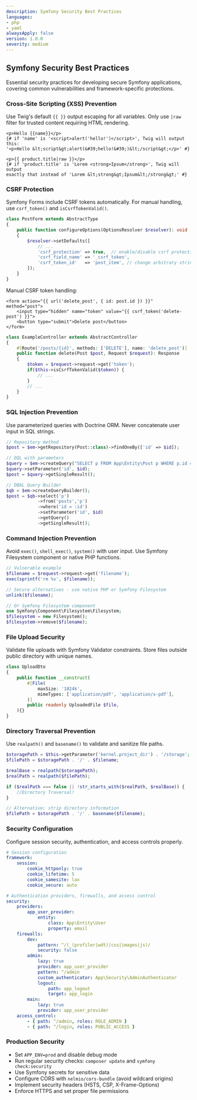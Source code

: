 ```yaml
---
description: Symfony Security Best Practices
languages:
- php
- yaml
alwaysApply: false
version: 1.0.0
severity: medium
---
```


## Symfony Security Best Practices

Essential security practices for developing secure Symfony applications, covering common vulnerabilities and framework-specific protections.

### Cross-Site Scripting (XSS) Prevention

Use Twig's default `{{ }}` output escaping for all variables. Only use `|raw` filter for trusted content requiring HTML rendering.

```twig
<p>Hello {{name}}</p>
{# if 'name' is '<script>alert('hello!')</script>', Twig will output this:
'<p>Hello &lt;script&gt;alert(&#39;hello!&#39;)&lt;/script&gt;</p>' #}

<p>{{ product.title|raw }}</p>
{# if 'product.title' is 'Lorem <strong>Ipsum</strong>', Twig will output
exactly that instead of 'Lorem &lt;strong&gt;Ipsum&lt;/strong&gt;' #}
```

### CSRF Protection

Symfony Forms include CSRF tokens automatically. For manual handling, use `csrf_token()` and `isCsrfTokenValid()`.

```php
class PostForm extends AbstractType
{
    public function configureOptions(OptionsResolver $resolver): void
    {
        $resolver->setDefaults([
            // ... 
            'csrf_protection' => true,  // enable/disable csrf protection for this form
            'csrf_field_name' => '_csrf_token',
            'csrf_token_id'   => 'post_item', // change arbitrary string used to generate
        ]);
    }
}
```

Manual CSRF token handling:
```twig
<form action="{{ url('delete_post', { id: post.id }) }}" method="post">
    <input type="hidden" name="token" value="{{ csrf_token('delete-post') }}">
    <button type="submit">Delete post</button>
</form>
```

```php
class ExampleController extends AbstractController
{
    #[Route('/posts/{id}', methods: ['DELETE'], name: 'delete_post')]
    public function delete(Post $post, Request $request): Response 
    { 
        $token = $request->request->get('token');
        if($this->isCsrfTokenValid($token)) {
            // ...
        }
        // ...
    }
}
```

### SQL Injection Prevention

Use parameterized queries with Doctrine ORM. Never concatenate user input in SQL strings.

```php
// Repository method
$post = $em->getRepository(Post::class)->findOneBy(['id' => $id]);

// DQL with parameters
$query = $em->createQuery("SELECT p FROM App\Entity\Post p WHERE p.id = :id");
$query->setParameter('id', $id);
$post = $query->getSingleResult();

// DBAL Query Builder
$qb = $em->createQueryBuilder();
$post = $qb->select('p')
            ->from('posts','p')
            ->where('id = :id')
            ->setParameter('id', $id)
            ->getQuery()
            ->getSingleResult();
```

### Command Injection Prevention

Avoid `exec()`, `shell_exec()`, `system()` with user input. Use Symfony Filesystem component or native PHP functions.

```php
// Vulnerable example
$filename = $request->request->get('filename');
exec(sprintf('rm %s', $filename));

// Secure alternatives - use native PHP or Symfony Filesystem
unlink($filename);

// Or Symfony Filesystem component
use Symfony\Component\Filesystem\Filesystem;
$filesystem = new Filesystem();
$filesystem->remove($filename);
```

### File Upload Security

Validate file uploads with Symfony Validator constraints. Store files outside public directory with unique names.

```php
class UploadDto
{
    public function __construct(
        #[File(
            maxSize: '1024k',
            mimeTypes: ['application/pdf', 'application/x-pdf'],
        )]
        public readonly UploadedFile $file,
    ){}
}
```

### Directory Traversal Prevention

Use `realpath()` and `basename()` to validate and sanitize file paths.

```php
$storagePath = $this->getParameter('kernel.project_dir') . '/storage';
$filePath = $storagePath . '/' . $filename;

$realBase = realpath($storagePath);
$realPath = realpath($filePath);

if ($realPath === false || !str_starts_with($realPath, $realBase)) {
    //Directory Traversal!
}

// Alternative: strip directory information
$filePath = $storagePath . '/' . basename($filename);
```

### Security Configuration

Configure session security, authentication, and access controls properly.

```yaml
# Session configuration
framework:
    session:
        cookie_httponly: true
        cookie_lifetime: 5
        cookie_samesite: lax
        cookie_secure: auto

# Authentication providers, firewalls, and access control
security:
    providers:
        app_user_provider:
            entity:
                class: App\Entity\User
                property: email
    firewalls:
        dev:
            pattern: ^/(_(profiler|wdt)|css|images|js)/
            security: false
        admin:
            lazy: true
            provider: app_user_provider
            pattern: ^/admin
            custom_authenticator: App\Security\AdminAuthenticator
            logout:
                path: app_logout
                target: app_login
        main:
            lazy: true
            provider: app_user_provider
    access_control:
        - { path: ^/admin, roles: ROLE_ADMIN }
        - { path: ^/login, roles: PUBLIC_ACCESS }
```

### Production Security

- Set `APP_ENV=prod` and disable debug mode
- Run regular security checks: `composer update` and `symfony check:security`
- Use Symfony secrets for sensitive data
- Configure CORS with `nelmio/cors-bundle` (avoid wildcard origins)
- Implement security headers (HSTS, CSP, X-Frame-Options)
- Enforce HTTPS and set proper file permissions